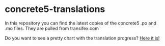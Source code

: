 concrete5-translations
======================

In this repository you can find the latest copies of the concrete5 .po and .mo files.
They are pulled from transifex.com

Do you want to see a pretty chart with the translation progress? [Here it is!](http://concrete5.github.io/concrete5-translations/)
